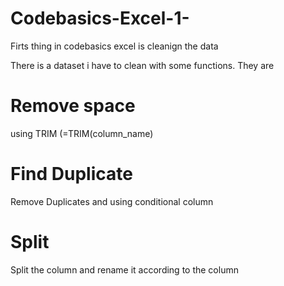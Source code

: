 # Codebasics-Excel-1-

Firts thing in codebasics excel is cleanign the data

There is a dataset i have to clean with some functions. They are
# Remove space
using TRIM (=TRIM(column_name)
# Find Duplicate
Remove Duplicates and using conditional column 
# Split 
Split the column and rename it according to the column 
